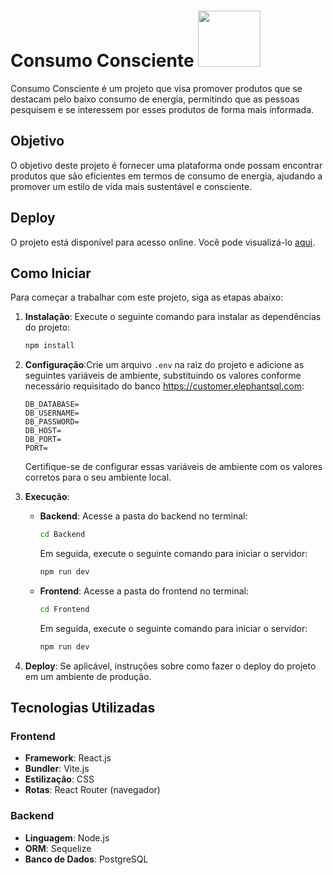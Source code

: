 # Consumo Consciente <img src="https://i.im.ge/2024/04/14/ZTlDp8.1edd2f03-867f-430e-a181-228d71f58135-removebg-preview-1.png" width=100px  height=90px>

Consumo Consciente é um projeto que visa promover produtos que se destacam pelo baixo consumo de energia, permitindo que as pessoas pesquisem e se interessem por esses produtos de forma mais informada.

## Objetivo

O objetivo deste projeto é fornecer uma plataforma onde  possam encontrar produtos que são eficientes em termos de consumo de energia, ajudando a promover um estilo de vida mais sustentável e consciente.
## Deploy

O projeto está disponível para acesso online. Você pode visualizá-lo [aqui](https://consumo-consciente-3.onrender.com/).


## Como Iniciar

Para começar a trabalhar com este projeto, siga as etapas abaixo:

1. **Instalação**: Execute o seguinte comando para instalar as dependências do projeto:
    ```bash
    npm install
    ```

2. **Configuração**:Crie um arquivo `.env` na raiz do projeto e adicione as seguintes variáveis de ambiente, substituindo os valores conforme necessário requisitado do banco https://customer.elephantsql.com:

    ```
    DB_DATABASE=
    DB_USERNAME=
    DB_PASSWORD=
    DB_HOST=
    DB_PORT=
    PORT=
    ```

    Certifique-se de configurar essas variáveis de ambiente com os valores corretos para o seu ambiente local.
3.  **Execução**:
    - **Backend**: Acesse a pasta do backend no terminal:
        ```bash
        cd Backend
        ```
      Em seguida, execute o seguinte comando para iniciar o servidor:
        ```bash
        npm run dev
        ```

    - **Frontend**: Acesse a pasta do frontend no terminal:
        ```bash
        cd Frontend
        ```
      Em seguida, execute o seguinte comando para iniciar o servidor:
        ```bash
        npm run dev
        ```

5. **Deploy**: Se aplicável, instruções sobre como fazer o deploy do projeto em um ambiente de produção.

## Tecnologias Utilizadas

### Frontend
- **Framework**: React.js
- **Bundler**: Vite.js
- **Estilização**: CSS
- **Rotas**: React Router (navegador)

### Backend
- **Linguagem**: Node.js
- **ORM**: Sequelize
- **Banco de Dados**: PostgreSQL

<!-- ## Contribuição

Instruções sobre como os desenvolvedores podem contribuir para o projeto. Isso pode incluir informações sobre como reportar bugs, solicitar novas funcionalidades e enviar pull requests.

## Licença

Declare a licença sob a qual o projeto está disponível. Isso pode ser crucial para que outras pessoas saibam como podem usar e distribuir o código. Exemplos comuns de licenças incluem MIT, Apache 2.0, GPL, entre outras.

## Contato

Informações de contato do(s) mantenedor(es) do projeto, como e-mail ou links para redes sociais. -->
